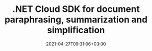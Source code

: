 ---
############################# Static ############################
layout: "product"
date: 2021-04-27T09:31:06+03:00
draft: false

product: "Rewriter"
product_tag: "rewriter"
platform: ".NET"
platform_tag: "net"

############################# Head ############################
head_title: "Paraphrase, simplify, summarize texts and documents in your .NET applications"
head_description: "Create .NET applications based on GroupDocs.Rewriter API focusing on business logic rather than the technical details."

############################# Header ############################
title: ".NET Cloud SDK for document paraphrasing, summarization and simplification"
description: "Create .NET applications based on GroupDocs.Rewriter API focusing on business logic rather than the technical details."
button:
    enable: true

############################# SubMenu ############################
submenu:
    enable: true
    
    left:
        img_alt: "GroupDocs.Rewriter Cloud SDK for .NET"
        image: "/sdk/272x272/groupdocs_rewriter-for-net.png"
        product: "GroupDocs.Rewriter"
        platform: ".NET"

    middle:
        button:
            # button loop
            - link: "#overview"
              text: "Overview"

            # button loop
            - link: "#features"
              text: "Features"


            # button loop
            - link: "https://docs.groupdocs.cloud/rewriter/release-notes/"
              text: "Release Notes"

            # button loop
            - link: "https://purchase.groupdocs.cloud/pricing"
              text: "Pricing"

    right:
        link_download: "https://github.com/groupdocs-rewriter-cloud/"
        link_learn: "https://docs.groupdocs.cloud/rewriter/"
        link_buy: "https://purchase.groupdocs.cloud/buy"

############################# Overview ############################
overview:
    enable: true
    content: |
      GroupDocs.Rewriter is an easy-to-use and versatile online service for summarizing, rephrasing or simplifying the texts with full preservation of the meaning. Its advanced AI reads and understands the text and then rephrases it in various wordings, providing a plagiarism-free result without losing the original meaning. While the background process is very complex and resource-intensive, you do not have to worry about formulas, machine learning, and load – our cloud services do all the work.

      This SDK greatly simplifies the interaction of .NET code with GroupDocs.Rewriter Cloud services, allowing you to focus on business logic rather than the technical details. It handles all the routine operations such as establishing connections, sending API requests, and parsing responses, wrapping all these tasks into a few simple methods that can be used in any .NET application. The .NET SDK, demo applications, documentation, and examples are open source distributed under the MIT license. You can use them for any purpose and change any part of the code.
    tabs:
      enable: true
      
      ## TAB ONE ##
      tab_one:
        description: |
          Main capabilities of GroupDocs.Rewriter Cloud
      
        left:
          enable: true
          icon: "fas fa-crop"
          title: "Supported features"
          content: |
            * Paraphrase
            * Summarize
            * Simplify
            * Synonymize
            * Compare
        right:
          enable: true
          icon: "fas fa-file-alt"
          title: "Supported languages"
          content: |
            * Arabic
            * English
            * French
            * German
            * Hindi
            * Indonesian
            * Italian
            * Portuguese
            * Russian
            * Slovak
            * Spanish
            * Thai
            * Ukrainian
      
      ## TAB TWO ##
      tab_two:
        description: |
          GroupDocs.Rewriter Cloud supports most popular document formats

        left:
          enable: true
          table:
            # table loop
            - title: "Office documents"
              content: |
                * **Microsoft Word**
                * **OpenDocument**
                * **RTF**
                
        right:
          enable: true
          table:
            # table loop
            - title: "Other formats"
              content: |
                * **PDF**
                * **TXT**

        


      ## TAB THREE ##
      tab_three:
        description: |
          GroupDocs.Rewriter Cloud for .NET works on any device or platform with Internet connection
      
        left:
          enable: true
          table:
            # table loop
            - icon: "fab fa-windows"
              title: "Operating Systems"
              content: |
                * Microsoft Windows Desktop
                * Microsoft Windows Server
                * Linux
                * MacOS

            # table loop
            - icon: "fas fa-code"
              title: "Supported Frameworks"
              content: |
                * Java 7 (1.7) and above

        right:
          enable: true
          table:
            # table loop
            - icon: "fas fa-cogs"
              title: "Development Environments"
              content: |
                * NetBeans
                * IntelliJ IDEA
                * Eclipse
            # table loop
            - icon: "fas fa-tools"
              title: "Build Automation Tool"
              content: |
                * Maven

############################# Features ############################
features:
    enable: true
    title: "Advanced Document Rewriting REST API Features"

    feature:
      # feature loop
      # feature loop
      - icon: "fas fa-language"
        content: "Creates unique content while fully preserving the original message"

      # feature loop
      - icon: "fas fa-file"
        content: "Supports Microsoft Office, OpenOffice and PDF documents without additional software"

      # feature loop
      - icon: "fas fa-random"
        content: "Converts paraphrased documents to different formats"
      
      # feature loop
      - icon: "fas fa-link"
        content: "Processes files from URLs and public repositories"
        
      # feature loop
      - icon: "fas fa-mobile"
        content: "Works on any device and platform, including smartphones"
        
      # feature loop
      - icon: "fas fa-list"
        content: "API explorer based on Swagger collection"
            
    more_feature:
      # more_feature_loop
      - title: "Quick start with document rewriting REST API"
        content: "GroupDocs.Rewriter Cloud API for .NET comes with detailed developer guides and live code examples for all major programming languages to start working with paraphrasing features in no time. Simply create a free account at GroupDocs Cloud, get APP SID & Key information to communicate with GroupDocs Cloud API and you are ready to use the SDK."

      # more_feature_loop
      - title: "Any language, platform and storage service provider"
        content: "GroupDocs.Rewriter Cloud is a REST API that can easily be integrated with any language or platform, capable to manage HTTP requests and responses. It supports all popular cloud storage services such as Google Cloud, Drive, DropBox and Amazon S3 to interact without any dependencies."

      # more_feature_loop
      - title: "Rewrite plain text - .NET"
        content: |
          
          
          ```cs
            using GroupDocs.Rewriter.Cloud.Sdk.Api;
            using GroupDocs.Rewriter.Cloud.Sdk.Client;
            using GroupDocs.Rewriter.Cloud.Sdk.Client.Auth;
            using GroupDocs.Rewriter.Cloud.Sdk.Model;
            using Configuration = GroupDocs.Rewriter.Cloud.Sdk.Client.Configuration;
            using System.Diagnostics;
            using System.IO;
            using System.Collections.Generic;
            using System.Net.Http;
            using HttpStatusCode = System.Net.HttpStatusCode;
            namespace GroupDocs.Rewriter.Cloud.Sdk
            {
                public class TextRewriter
                {
                    public TextRewriter()
                    {
                        string apiPath = "https://api.groupdocs.cloud/v2.0/rewriter";
                        string clientId = "YOUR_CLIENT_ID";
                        string clientSecret = "YOUR_CLIENT_SECRET";
                        Configuration conf = new Configuration();
                        conf.BasePath = apiPath;
                        conf.OAuthClientId = clientId;
                        conf.OAuthClientSecret = clientSecret;
                        conf.OAuthFlow = OAuthFlow.APPLICATION;
                        ParaphraseApi api = new ParaphraseApi(conf);
                        string srcText = "YOUR_TEXT";
                        ParaphraseTextResponse textResponse = new ParaphraseTextResponse();
                        ParaphraseTextRequest req = new ParaphraseTextRequest(
                            language: sourceLanguage,
                            text: srcText,
                            suggestions: ParaphraseTextRequest.SuggestionsEnum.One,
                            diversityDegree: DegreeEnum.Off);
                        StatusResponse responseId = await api.ParaphraseTextPostAsync(req);
                        try
                        {
                            if (responseId.Status.ToString() == "Accepted")
                            {
                                while(true)
                                {
                                    textResponse = await api.ParaphraseTextRequestIdGetAsync(responseId.Id);
                                    if (textResponse.Status.ToString() == "OK")
                                    {
                                        Console.WriteLine("Plain text paraphrasing: " + textResponse.ParaphraseReult);
                                        break;
                                    }
                                    else
                                         Thread.Sleep(2000);
                                }
                            }
                            else
                            {
                                textResponse = new ParaphraseTextResponse() { Status = responseId.Status, Message = responseId.Message };
                                Console.WriteLine("Text error: " + textResponse.Message);
                            }
                        }
                        catch (Exception ex)
                        {
                            Console.WriteLine("Text exception: " + ex.ToString());
                        }
                    }
                }
            }
          ```
      # more_feature_loop
      - title: "Security and Authentication"
        content: "The GroupDocs.Rewriter Cloud API is SSL secured and the authentication requests require a signature and AppSID query parameters or OAuth 2.0 authorization header."
      

############################# Support ############################
support:
    enable: true

############################# Solutions ############################
solutions:
    enable: true
    title: "GroupDocs.Rewriter Cloud offers SDKs for popular programming languages and platforms:"

    solution:
        # solution loop
        - img_alt: "GroupDocs.Rewriter Cloud SDK for cURL"
          image: "/sdk/272x272/groupdocs_rewriter-for-curl.png"
          product: "GroupDocs.Rewriter"
          platform: "cURL"
          link: "/rewriter/curl/"

        # solution loop
        - img_alt: "GroupDocs.Rewriter Cloud SDK for .NET"
          image: "/sdk/272x272/groupdocs_rewriter-for-net.png"
          product: "GroupDocs.Rewriter"
          platform: ".NET"
          link: "/rewriter/net/"

        # solution loop
        - img_alt: "GroupDocs.Rewriter Cloud SDK for Python"
          image: "/sdk/272x272/groupdocs_rewriter-for-python.png"
          product: "GroupDocs.Rewriter"
          platform: "Python"
          link: "/rewriter/python/"

    

     

        

############################# Back to top ###############################
back_to_top:
  enable: true
---